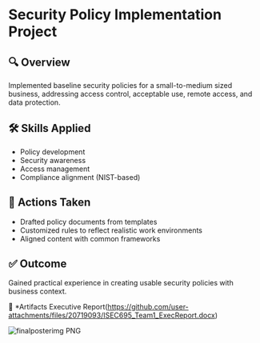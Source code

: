 # Security Policy Implementation Project

## 🔍 Overview
Implemented baseline security policies for a small-to-medium sized business, addressing access control, acceptable use, remote access, and data protection.

## 🛠️ Skills Applied
- Policy development
- Security awareness
- Access management
- Compliance alignment (NIST-based)

## 📌 Actions Taken
- Drafted policy documents from templates
- Customized rules to reflect realistic work environments
- Aligned content with common frameworks

## ✅ Outcome
Gained practical experience in creating usable security policies with business context.

📎 *Artifacts
Executive Report(https://github.com/user-attachments/files/20719093/ISEC695_Team1_ExecReport.docx)

![finalposterimg PNG](https://github.com/user-attachments/assets/c3511cef-e10f-41ac-b34f-b1507e5eab13)

